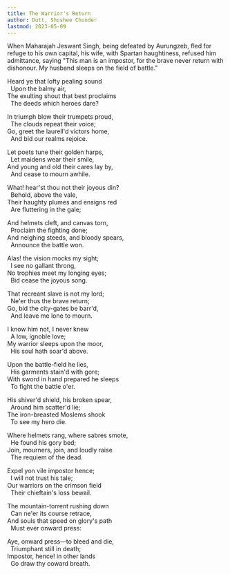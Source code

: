 ```yaml
---
title: The Warrior's Return
author: Dutt, Shoshee Chunder
lastmod: 2023-05-09
---
```


When Maharajah Jeswant Singh, being defeated by Aurungzeb, fled for refuge to
his own capital, his wife, with Spartan haughtiness, refused him admittance,
saying "This man is an impostor, for the brave never return with dishonour. My
husband sleeps on the field of battle."

Heard ye that lofty pealing sound  
&nbsp;&nbsp;Upon the balmy air,  
The exulting shout that best proclaims  
&nbsp;&nbsp;The deeds which heroes dare?  
  
In triumph blow their trumpets proud,  
&nbsp;&nbsp;The clouds repeat their voice;  
Go, greet the laurell'd victors home,  
&nbsp;&nbsp;And bid our realms rejoice.  
  
Let poets tune their golden harps,  
&nbsp;&nbsp;Let maidens wear their smile,  
And young and old their cares lay by,  
&nbsp;&nbsp;And cease to mourn awhile.  
  
What! hear'st thou not their joyous din?  
&nbsp;&nbsp;Behold, above the vale,  
Their haughty plumes and ensigns red  
&nbsp;&nbsp;Are fluttering in the gale;  
  
And helmets cleft, and canvas torn,  
&nbsp;&nbsp;Proclaim the fighting done;  
And neighing steeds, and bloody spears,  
&nbsp;&nbsp;Announce the battle won.  
  
Alas! the vision mocks my sight;  
&nbsp;&nbsp;I see no gallant throng,  
No trophies meet my longing eyes;  
&nbsp;&nbsp;Bid cease the joyous song.  
  
That recreant slave is not my lord;  
&nbsp;&nbsp;Ne'er thus the brave return;  
Go, bid the city-gates be barr'd,  
&nbsp;&nbsp;And leave me lone to mourn.  
  
I know him not, I never knew  
&nbsp;&nbsp;A low, ignoble love;  
My warrior sleeps upon the moor,  
&nbsp;&nbsp;His soul hath soar'd above.  
  
Upon the battle-field he lies,  
&nbsp;&nbsp;His garments stain'd with gore;  
With sword in hand prepared he sleeps  
&nbsp;&nbsp;To fight the battle o'er.  
  
His shiver'd shield, his broken spear,  
&nbsp;&nbsp;Around him scatter'd lie;  
The iron-breasted Moslems shook  
&nbsp;&nbsp;To see my hero die.  
  
Where helmets rang, where sabres smote,  
&nbsp;&nbsp;He found his gory bed;  
Join, mourners, join, and loudly raise  
&nbsp;&nbsp;The requiem of the dead.  
  
Expel yon vile impostor hence;  
&nbsp;&nbsp;I will not trust his tale;  
Our warriors on the crimson field  
&nbsp;&nbsp;Their chieftain's loss bewail.  
  
The mountain-torrent rushing down  
&nbsp;&nbsp;Can ne'er its course retrace,  
And souls that speed on glory's path  
&nbsp;&nbsp;Must ever onward press:  
  
Aye, onward press—to bleed and die,  
&nbsp;&nbsp;Triumphant still in death;  
Impostor, hence! in other lands  
&nbsp;&nbsp;Go draw thy coward breath.  
  
